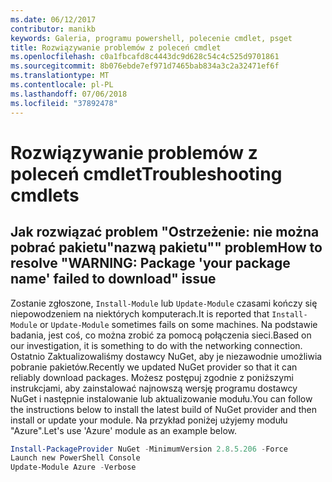 ```yaml
---
ms.date: 06/12/2017
contributor: manikb
keywords: Galeria, programu powershell, polecenie cmdlet, psget
title: Rozwiązywanie problemów z poleceń cmdlet
ms.openlocfilehash: c0a1fbcafd8c4443dc9d628c54c4c525d9701861
ms.sourcegitcommit: 8b076ebde7ef971d7465bab834a3c2a32471ef6f
ms.translationtype: MT
ms.contentlocale: pl-PL
ms.lasthandoff: 07/06/2018
ms.locfileid: "37892478"
---
```

# <a name="troubleshooting-cmdlets"></a><span data-ttu-id="188c1-103">Rozwiązywanie problemów z poleceń cmdlet</span><span class="sxs-lookup"><span data-stu-id="188c1-103">Troubleshooting cmdlets</span></span>

## <a name="how-to-resolve-warning-package-your-package-name-failed-to-download-issue"></a><span data-ttu-id="188c1-104">Jak rozwiązać problem "Ostrzeżenie: nie można pobrać pakietu"nazwą pakietu"" problem</span><span class="sxs-lookup"><span data-stu-id="188c1-104">How to resolve "WARNING: Package 'your package name' failed to download" issue</span></span>

<span data-ttu-id="188c1-105">Zostanie zgłoszone, `Install-Module` lub `Update-Module` czasami kończy się niepowodzeniem na niektórych komputerach.</span><span class="sxs-lookup"><span data-stu-id="188c1-105">It is reported that `Install-Module` or `Update-Module` sometimes fails on some machines.</span></span>
<span data-ttu-id="188c1-106">Na podstawie badania, jest coś, co można zrobić za pomocą połączenia sieci.</span><span class="sxs-lookup"><span data-stu-id="188c1-106">Based on our investigation, it is something to do with the networking connection.</span></span>
<span data-ttu-id="188c1-107">Ostatnio Zaktualizowaliśmy dostawcy NuGet, aby je niezawodnie umożliwia pobranie pakietów.</span><span class="sxs-lookup"><span data-stu-id="188c1-107">Recently we updated NuGet provider so that it can reliably download packages.</span></span>
<span data-ttu-id="188c1-108">Możesz postępuj zgodnie z poniższymi instrukcjami, aby zainstalować najnowszą wersję programu dostawcy NuGet i następnie instalowanie lub aktualizowanie modułu.</span><span class="sxs-lookup"><span data-stu-id="188c1-108">You can follow the instructions below to install the latest build of NuGet provider and then install or update your module.</span></span>
<span data-ttu-id="188c1-109">Na przykład poniżej użyjemy modułu "Azure".</span><span class="sxs-lookup"><span data-stu-id="188c1-109">Let's use 'Azure' module as an example below.</span></span>

```powershell
Install-PackageProvider NuGet -MinimumVersion 2.8.5.206 -Force
Launch new PowerShell Console
Update-Module Azure -Verbose
```